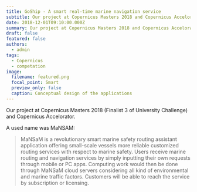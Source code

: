 ```yaml
---
title: GoShip - A smart real-time marine navigation service
subtitle: Our project at Copernicus Masters 2018 and Copernicus Accelorator.
date: 2018-12-01T09:10:00.000Z
summary: Our project at Copernicus Masters 2018 and Copernicus Accelorator.
draft: false
featured: false
authors:
  - admin
tags:
  - Copernicus
  - competation
image:
  filename: featured.png
  focal_point: Smart
  preview_only: false
  caption: Conceptual design of the applications
---
```

Our project at Copernicus Masters 2018 (Finalist 3 of University Challenge) and Copernicus Accelorator. 

A used name was MaNSAM:

> MaNSaM is a revolutionary smart marine safety routing assistant application offering small-scale vessels more reliable customized routing services with respect to marine safety. Users receive marine routing and navigation services by simply inputting their own requests through mobile or PC apps. Computing work would then be done through MaNSaM cloud servers considering all kind of environmental and marine traffic factors. Customers will be able to reach the service by subscription or licensing.